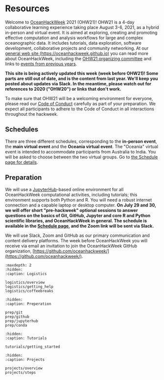 # Resources

Welcome to [OceanHackWeek](about/index.md) 2021 (OHW21)! OHW21 is a 4-day collaborative learning experience taking place August 3-6, 2021, as a hybrid in-person and virtual event. It is aimed at exploring, creating and promoting effective computation and analysis workflows for large and complex oceanographic data. It includes tutorials, data exploration, software development, collaborative projects and community networking. At our [general web site (https://oceanhackweek.github.io)](https://oceanhackweek.github.io) you can read more about OceanHackWeek, including the [OHW21 organizing committee](https://oceanhackweek.github.io/our-team.html) and links to [events from previous years](https://oceanhackweek.github.io/pasthackweeks.html).

**This site is being actively updated this week (week before OHW21)! Some parts are still out of date, and is the content from last year. We'll keep you posted about updates via Slack. In the meantime, please watch out for references to 2020 ("OHW20") or links that don't work.**

To make sure that OHW21 will be a welcoming environment for everyone, please read our [Code of Conduct](about/code-of-conduct.md) carefully as part of your preparation. We expect all participants to adhere to the Code of Conduct in all interactions throughout the hackweek.

## Schedules

There are three different schedules, corresponding to the **in-person event**, the **main virtual event** and the **Oceania virtual event**. The "Oceania" virtual event is intended to accommodate participants from Australia to India. You will be asked to choose between the two virtual groups. Go to [the Schedule page for details](schedule.md).

## Preparation

We will use a [JupyterHub](https://jupyter.org/hub)-based online environment for all OceanHackWeek computational activities, including tutorials; this environment supports both Python and R. You will need a robust internet connection and a capable laptop or desktop computer. **On July 29 and 30, we will offer short "pre-hackweek" optional sessions to answer questions on the basics of Git, GitHub, Jupyter and core R and Python scientific libraries, and OceanHackWeek in general. The schedule is available in the [Schedule page](schedule.md#pre-hackweek-optional-check-ins), and the Zoom link will be sent via Slack.**

We will use Slack, Zoom and GitHub as our primary communication and content delivery platforms. The week before OceanHackWeek you will receive via email an invitation to join the OceanHackWeek GitHub organization, [https://github.com/oceanhackweek/](https://github.com/oceanhackweek/).

```{toctree}
:maxdepth: 2
:hidden:
:caption: Logistics

logistics/overview
logistics/getting_help
logistics/coffeebreaks
```

```{toctree}
:hidden:
:caption: Preperation

prep/git
prep/github
prep/jupyterhub
prep/conda

```

```{toctree}
:hidden:
:caption: Tutorials

tutorials/getting_started

```

```{toctree}
:hidden:
:caption: Projects

projects/overview
projects/steps

```
